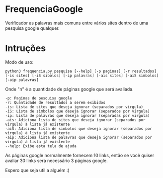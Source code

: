 # FrequenciaGoogle
Verificador as palavras mais comuns entre vários sites dentro de uma pesquisa google qualquer.

# Intruções
Modo de uso:

	python3 frequencia.py pesquisa [--help] [-p paginas] [-r resultados] [-is sites] [-iS sibolos] [-ip palavras] [-ais sites] [-aiS simbolos] [-aip palavras]
Onde "n" é a quantidade de páginas google que será avaliada.

	-p: Paginas de pesquisa google
    -r: Quantidade de resultados a serem exibidos
    -is: Lista de sites que deseja ignorar (separados por virgula)
    -iS: Lista de simbolos que deseja ignorar (separados por virgula)
    -ip: Lista de palavras que deseja ignorar (separadas por virgula)
    -ais: Adiciona lista de sites que deseja ignorar (separados por virgula) à lista já existente
    -aiS: Adiciona lista de simbolos que deseja ignorar (separados por virgula) à lista já existente
    -aip: Adiciona lista de palavras que deseja ignorar (separados por virgula) à lista já existente
    --help: Exibe esta tela de ajuda

As páginas google normalmente fornecem 10 links, então se você quiser avaliar 30 links será necessário 3 páginas google.

Espero que seja util a alguém :)
